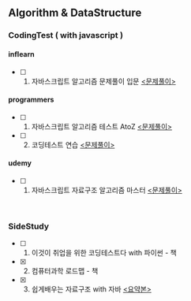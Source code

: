 ## Algorithm & DataStructure

### CodingTest ( with javascript )

#### inflearn

- [ ] 1. 자바스크립트 알고리즘 문제풀이 입문 <a href="https://github.com/sunysty/algorithm/tree/main/inflearn"><문제풀이></a>

#### programmers

- [ ] 1. 자바스크립트 알고리즘 테스트 AtoZ <a href="https://github.com/sunysty/algorithm/tree/main/programmers/AtoZ"><문제풀이></a>
- [ ] 2. 코딩테스트 연습 <a href="https://github.com/sunysty/algorithm/tree/main/programmers/codingtest"><문제풀이></a>

#### udemy

- [ ] 1. 자바스크립트 자료구조 알고리즘 마스터 <a href="https://github.com/sunysty/algorithm/tree/main/udemy"><문제풀이></a>

<br/>

### SideStudy

- [ ] 1. 이것이 취업을 위한 코딩테스트다 with 파이썬 - 책
- [x] 2. 컴퓨터과학 로드맵 - 책
- [x] 3. 쉽게배우는 자료구조 with 자바 <a href="https://www.notion.so/with-224cee9b27534edfa345b444731a6689"><요약본></a>
